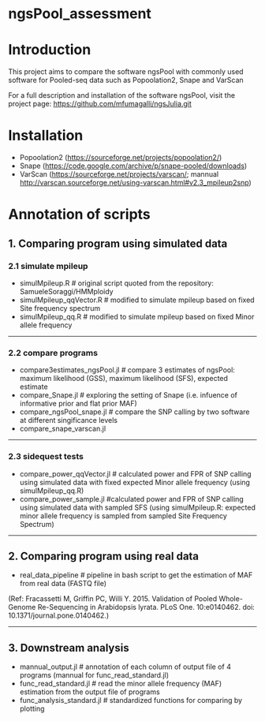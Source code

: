 # ngsPool_assessment

# Introduction
  This project aims to compare the software ngsPool with commonly used software for Pooled-seq data such as Popoolation2, Snape and VarScan

  For a full description and installation of the software ngsPool, visit the project page: https://github.com/mfumagalli/ngsJulia.git

# Installation
- Popoolation2 (https://sourceforge.net/projects/popoolation2/)
- Snape (https://code.google.com/archive/p/snape-pooled/downloads)
- VarScan (https://sourceforge.net/projects/varscan/; mannual http://varscan.sourceforge.net/using-varscan.html#v2.3_mpileup2snp)

# Annotation of scripts
## 1. Comparing program using simulated data
### 2.1 simulate mpileup
- simulMpileup.R 		      # original script quoted from the repository: SamueleSoraggi/HMMploidy
- simulMpileup_qqVector.R	# modified to simulate mpileup based on fixed Site frequency spectrum
- simulMpileup_qq.R		    # modified to simulate mpileup based on fixed Minor allele frequency
-----------------------
### 2.2 compare programs
- compare3estimates_ngsPool.jl # compare 3 estimates of ngsPool: maximum likelihood (GSS), maximum likelihood (SFS), expected estimate
- compare_Snape.jl # exploring the setting of Snape (i.e. infuence of informative prior and flat prior MAF)
- compare_ngsPool_snape.jl # compare the SNP calling by two software at different singificance levels
- compare_snape_varscan.jl
-----------------------
### 2.3 sidequest tests
- compare_power_qqVector.jl  # calculated power and FPR of SNP calling using simulated data with fixed expected Minor allele frequency (using simulMpileup_qq.R)
- compare_power_sample.jl #calculated power and FPR of SNP calling using simulated data with sampled SFS (using simulMpileup.R: expected minor allele frequency is sampled from sampled Site Frequency Spectrum)

-----------------------
## 2. Comparing program using real data 
- real_data_pipeline # pipeline in bash script to get the estimation of MAF from real data (FASTQ file) 

(Ref: Fracassetti M, Griffin PC, Willi Y. 2015. Validation of Pooled Whole-Genome Re-Sequencing 
in Arabidopsis lyrata. PLoS One. 10:e0140462. doi: 10.1371/journal.pone.0140462.)

-----------------------
## 3. Downstream analysis
- mannual_output.jl # annotation of each column of output file of 4 programs (mannual for func_read_standard.jl)
- func_read_standard.jl # read the minor allele frequency (MAF) estimation from the output file of programs
- func_analysis_standard.jl # standardized functions for comparing by plotting



